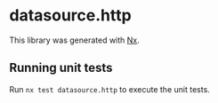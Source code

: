 # datasource.http

This library was generated with [Nx](https://nx.dev).

## Running unit tests

Run `nx test datasource.http` to execute the unit tests.
